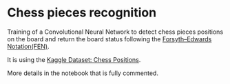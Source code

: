 # Chess pieces recognition
Training of a Convolutional Neural Network to detect chess pieces positions on the board and return the board status following the [Forsyth–Edwards Notation(FEN)](https://en.wikipedia.org/wiki/Forsyth%E2%80%93Edwards_Notation).  

It is using the [Kaggle Dataset: Chess Positions](https://www.kaggle.com/koryakinp/chess-positions).

More details in the notebook that is fully commented.

